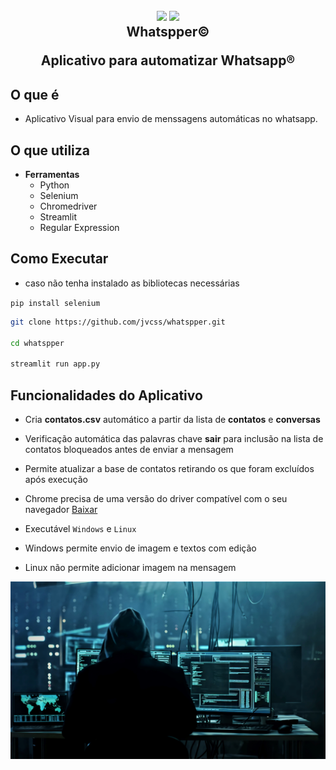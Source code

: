 
<h2 align="center">
  <img src="https://img.icons8.com/clouds/2x/whatsapp.png"/>
  <img src="https://img.icons8.com/nolan/2x/bot.png"/>
  <br/>
  <b>Whatspper©</b>
  <p>Aplicativo para automatizar Whatsapp®</p>
</h2>

## O que é

- Aplicativo Visual para envio de menssagens automáticas no whatsapp.

## O que utiliza

- **Ferramentas**
  - Python
  - Selenium
  - Chromedriver
  - Streamlit
  - Regular Expression

## Como Executar

- caso não tenha instalado as bibliotecas necessárias

`pip install selenium`

```bash
git clone https://github.com/jvcss/whatspper.git

cd whatspper

streamlit run app.py
```

## Funcionalidades do Aplicativo

- Cria **contatos.csv** automático a partir da lista de **contatos** e **conversas**

- Verificação automática das palavras chave **sair** para inclusão na lista de contatos bloqueados antes de enviar a mensagem

- Permite atualizar a base de contatos retirando os que foram excluídos após execução

- Chrome precisa de uma versão do driver compatível com o seu navegador [Baixar](https://chromedriver.chromium.org/downloads)

- Executável `Windows` e `Linux`

- Windows permite envio de imagem e textos com edição

- Linux não permite adicionar imagem na mensagem

![Whatspper](images/plao_fundo_info_whatspper_automation.jpg)